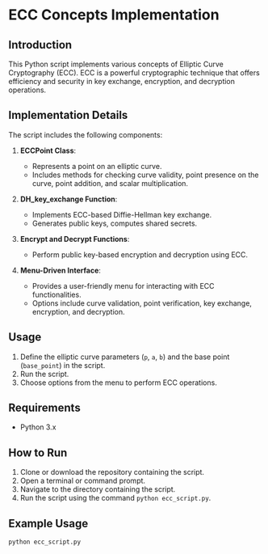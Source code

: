 # ECC Concepts Implementation

## Introduction
This Python script implements various concepts of Elliptic Curve Cryptography (ECC). ECC is a powerful cryptographic technique that offers efficiency and security in key exchange, encryption, and decryption operations.

## Implementation Details
The script includes the following components:

1. **ECCPoint Class**:
   - Represents a point on an elliptic curve.
   - Includes methods for checking curve validity, point presence on the curve, point addition, and scalar multiplication.

2. **DH_key_exchange Function**:
   - Implements ECC-based Diffie-Hellman key exchange.
   - Generates public keys, computes shared secrets.

3. **Encrypt and Decrypt Functions**:
   - Perform public key-based encryption and decryption using ECC.

4. **Menu-Driven Interface**:
   - Provides a user-friendly menu for interacting with ECC functionalities.
   - Options include curve validation, point verification, key exchange, encryption, and decryption.

## Usage
1. Define the elliptic curve parameters (`p`, `a`, `b`) and the base point (`base_point`) in the script.
2. Run the script.
3. Choose options from the menu to perform ECC operations.

## Requirements
- Python 3.x

## How to Run
1. Clone or download the repository containing the script.
2. Open a terminal or command prompt.
3. Navigate to the directory containing the script.
4. Run the script using the command `python ecc_script.py`.

## Example Usage
```bash
python ecc_script.py
